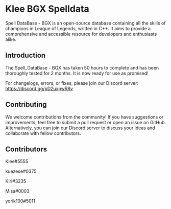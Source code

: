 # Klee BGX Spelldata
Spell DataBase - BGX is an open-source database containing all the skills of champions in League of Legends, written in C++. It aims to provide a comprehensive and accessible resource for developers and enthusiasts alike.

## Introduction
The Spell_DataBase - BGX has taken 50 hours to complete and has been thoroughly tested for 2 months. It is now ready for use as promised!

For changelogs, errors, or fixes, please join our Discord server: https://discord.gg/pD2uxpwR8v

## Contributing
We welcome contributions from the community! If you have suggestions or improvements, feel free to submit a pull request or open an issue on GitHub. Alternatively, you can join our Discord server to discuss your ideas and collaborate with fellow contributors.

## Contributors
Klee#5555

kuezese#0375

Kiri#3235

Misa#0003

yorik100#5011
